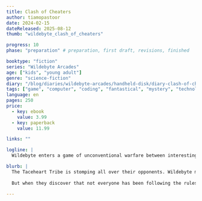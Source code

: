 ```yaml
---
title: Clash of Cheaters
author: tiamopastoor
date: 2024-02-15
dateReleased: 2025-08-12
thumb: "wildebyte_clash_of_cheaters"

progress: 10
phase: "preparation" # preparation, first draft, revisions, finished

booktype: "fiction"
series: "Wildebyte Arcades"
age: ["kids", "young adult"] 
genre: "science-fiction"
diary: "/blog/diaries/wildebyte-arcades/handheld-disk/diary-clash-of-cheaters/"
tags: ["game", "computer", "coding", "fantastical", "mystery", "technology", "adventure"]
language: en
pages: 250
price:
  - key: ebook
    value: 3.99
  - key: paperback
    value: 11.99

links: ""

logline: |
  Wildebyte enters a game of unconventional warfare between interesting tribes. But not everyone is playing by the rules, and the imbalance tempts them to throw away the script and destroy real lives---all for a chance to finally speak to their parents again.

blurb: |
  The Taceheart Tribe is stomping all over their opponents. Wildebyte must infiltrate the right enemy tribe and stay alive, or they'll miss their chance to talk to their parents again. 
  
  But when they discover that not everyone has been following the rules, they are tempted to break their own promises and risk the life of another Outsider to see their parents again.

---
```


